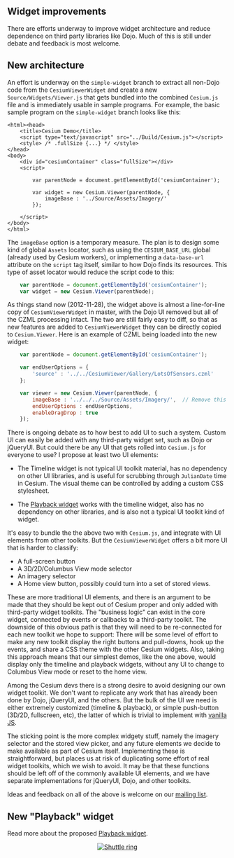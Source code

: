 ## Widget improvements

There are efforts underway to improve widget architecture and reduce dependence on third party libraries
like Dojo.  Much of this is still under debate and feedback is most welcome.

## New architecture

An effort is underway on the `simple-widget` branch to extract all non-Dojo code from the `CesiumViewerWidget`
and create a new `Source/Widgets/Viewer.js` that gets bundled into the combined `Cesium.js` file and
is immediately usable in sample programs.  For example, the basic sample program on the `simple-widget` branch
looks like this:

```
<html><head>
    <title>Cesium Demo</title>
    <script type="text/javascript" src="../Build/Cesium.js"></script>
	<style> /* .fullSize {...} */ </style>
</head>
<body>
    <div id="cesiumContainer" class="fullSize"></div>
    <script>

        var parentNode = document.getElementById('cesiumContainer');

        var widget = new Cesium.Viewer(parentNode, {
            imageBase : '../Source/Assets/Imagery/'
        });

    </script>
</body>
</html>
```

The `imageBase` option is a temporary measure.  The plan is to design some kind of global `Assets` locator,
such as using the `CESIUM_BASE_URL` global (already used by Cesium workers), or implementing a
`data-base-url` attribute on the `script` tag itself, similar to how Dojo finds its resources.  This type
of asset locator would reduce the script code to this:

```javascript
    var parentNode = document.getElementById('cesiumContainer');
    var widget = new Cesium.Viewer(parentNode);
```

As things stand now (2012-11-28), the widget above is almost a line-for-line copy of `CesiumViewerWidget`
in master, with the Dojo UI removed but all of the CZML processing intact.  The two are still fairly easy to
diff, so that as new features are added to `CesiumViewerWidget` they can be directly copied to `Cesium.Viewer`.
Here is an example of CZML being loaded into the new widget:

```javascript
    var parentNode = document.getElementById('cesiumContainer');

    var endUserOptions = {
        'source' : '../../CesiumViewer/Gallery/LotsOfSensors.czml'
    };

    var viewer = new Cesium.Viewer(parentNode, {
        imageBase : '../../../Source/Assets/Imagery/',  // Remove this line with new Assets system.
        endUserOptions : endUserOptions,
        enableDragDrop : true
    });
```

There is ongoing debate as to how best to add UI to such a system.  Custom UI can easily be added with any
third-party widget set, such as Dojo or jQueryUI.  But could there be any UI that gets
rolled into `Cesium.js` for everyone to use?  I propose at least two UI elements:

* The Timeline widget is not typical UI toolkit material, has no dependency on other UI libraries, and is useful for scrubbing through `JulianDate` time in Cesium.  The visual theme can be controlled by adding a custom CSS stylesheet.

* The [Playback widget](Playback-Details) works with the timeline widget, also has no dependency on other libraries, and is also not a typical UI toolkit kind of widget.

It's easy to bundle the the above two with `Cesium.js`, and integrate with UI elements from other
toolkits.  But the `CesiumViewerWidget` offers a bit more UI that is harder to classify:

* A full-screen button
* A 3D/2D/Columbus View mode selector
* An imagery selector
* A Home view button, possibly could turn into a set of stored views.

These are more traditional UI elements, and there is an argument to be made that they should be kept out
of Cesium proper and only added with third-party widget toolkits.  The "business logic" can exist in
the core widget, connected by events or callbacks to a third-party toolkit.  The downside of this
obvious path is that they will need to be re-connected for each new toolkit we hope to support: There
will be some level of effort to make any new toolkit display the right buttons and pull-downs, hook
up the events, and share a CSS theme with the other Cesium widgets.  Also, taking this approach means
that our simplest demos, like the one above, would display only the timeline and playback widgets,
without any UI to change to Columbus View mode or reset to the home view.

Among the Cesium devs there is a strong desire to avoid designing our own widget toolkit.  We don't
want to replicate any work that has already been done by Dojo, jQueryUI, and the others.  But the
bulk of the UI we need is either extremely customized (timeline & playback), or simple push-button
(3D/2D, fullscreen, etc), the latter of which is trivial to implement with [vanilla JS](http://vanilla-js.com/).  

The sticking point is the more complex widgety stuff, namely the imagery selector and the stored
view picker, and any future elements we decide to make available as part of Cesium itself.  Implementing
these is straightforward, but places us at risk of duplicating some effort of real widget toolkits,
which we wish to avoid.  It may be that these functions should be left off of the commonly available
UI elements, and we have separate implementations for jQueryUI, Dojo, and other toolkits.

Ideas and feedback on all of the above is welcome on our [mailing list](https://groups.google.com/forum/?fromgroups=#!forum/cesium-dev).

## New "Playback" widget

Read more about the proposed [Playback widget](Playback-Details).

<p align="center"><a href="Playback-Details"><img src="wiki/screenshots/playback-widget/Playback2.png" alt="Shuttle ring" /></a></p>
